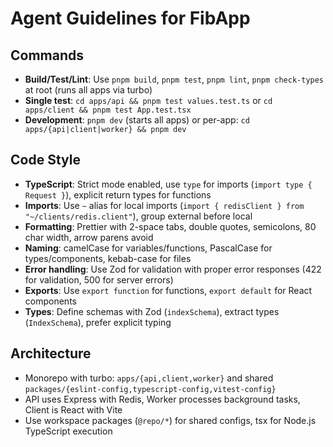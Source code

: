 # Agent Guidelines for FibApp

## Commands

- **Build/Test/Lint**: Use `pnpm build`, `pnpm test`, `pnpm lint`,
  `pnpm check-types` at root (runs all apps via turbo)
- **Single test**: `cd apps/api && pnpm test values.test.ts` or
  `cd apps/client && pnpm test App.test.tsx`
- **Development**: `pnpm dev` (starts all apps) or per-app:
  `cd apps/{api|client|worker} && pnpm dev`

## Code Style

- **TypeScript**: Strict mode enabled, use `type` for imports
  (`import type { Request }`), explicit return types for functions
- **Imports**: Use `~` alias for local imports
  (`import { redisClient } from "~/clients/redis.client"`), group external
  before local
- **Formatting**: Prettier with 2-space tabs, double quotes, semicolons, 80 char
  width, arrow parens avoid
- **Naming**: camelCase for variables/functions, PascalCase for
  types/components, kebab-case for files
- **Error handling**: Use Zod for validation with proper error responses (422
  for validation, 500 for server errors)
- **Exports**: Use `export function` for functions, `export default` for React
  components
- **Types**: Define schemas with Zod (`indexSchema`), extract types
  (`IndexSchema`), prefer explicit typing

## Architecture

- Monorepo with turbo: `apps/{api,client,worker}` and shared
  `packages/{eslint-config,typescript-config,vitest-config}`
- API uses Express with Redis, Worker processes background tasks, Client is
  React with Vite
- Use workspace packages (`@repo/*`) for shared configs, tsx for Node.js
  TypeScript execution
